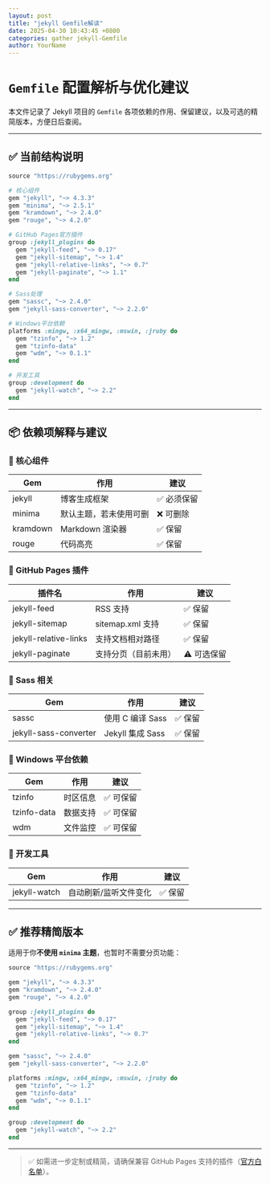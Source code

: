 ```yaml
---
layout: post
title: "jekyll Gemfile解读"
date: 2025-04-30 10:43:45 +0800
categories: gather jekyll-Gemfile 
author: YourName
---
```


# `Gemfile` 配置解析与优化建议

本文件记录了 Jekyll 项目的 `Gemfile` 各项依赖的作用、保留建议，以及可选的精简版本，方便日后查阅。

---

## ✅ 当前结构说明

```ruby
source "https://rubygems.org"

# 核心组件
gem "jekyll", "~> 4.3.3"
gem "minima", "~> 2.5.1"
gem "kramdown", "~> 2.4.0"
gem "rouge", "~> 4.2.0"

# GitHub Pages官方插件
group :jekyll_plugins do
  gem "jekyll-feed", "~> 0.17"
  gem "jekyll-sitemap", "~> 1.4"
  gem "jekyll-relative-links", "~> 0.7"
  gem "jekyll-paginate", "~> 1.1"
end

# Sass处理
gem "sassc", "~> 2.4.0"
gem "jekyll-sass-converter", "~> 2.2.0"

# Windows平台依赖
platforms :mingw, :x64_mingw, :mswin, :jruby do
  gem "tzinfo", "~> 1.2"
  gem "tzinfo-data"
  gem "wdm", "~> 0.1.1"
end

# 开发工具
group :development do
  gem "jekyll-watch", "~> 2.2"
end
```

---

## 📦 依赖项解释与建议

### 🔹 核心组件

| Gem        | 作用                         | 建议        |
|------------|------------------------------|-------------|
| jekyll     | 博客生成框架                 | ✅ 必须保留  |
| minima     | 默认主题，若未使用可删       | ❌ 可删除    |
| kramdown   | Markdown 渲染器              | ✅ 保留      |
| rouge      | 代码高亮                     | ✅ 保留      |

### 🔹 GitHub Pages 插件

| 插件名              | 作用                        | 建议        |
|---------------------|-----------------------------|-------------|
| jekyll-feed         | RSS 支持                    | ✅ 保留      |
| jekyll-sitemap      | sitemap.xml 支持            | ✅ 保留      |
| jekyll-relative-links| 支持文档相对路径           | ✅ 保留      |
| jekyll-paginate     | 支持分页（目前未用）        | ⚠️ 可选保留 |

### 🔹 Sass 相关

| Gem                    | 作用             | 建议     |
|------------------------|------------------|----------|
| sassc                  | 使用 C 编译 Sass | ✅ 保留   |
| jekyll-sass-converter | Jekyll 集成 Sass | ✅ 保留   |

### 🔹 Windows 平台依赖

| Gem          | 作用                   | 建议         |
|---------------|------------------------|--------------|
| tzinfo         | 时区信息               | ✅ 可保留     |
| tzinfo-data    | 数据支持               | ✅ 可保留     |
| wdm            | 文件监控               | ✅ 可保留     |

### 🔹 开发工具

| Gem          | 作用                   | 建议       |
|---------------|------------------------|------------|
| jekyll-watch | 自动刷新/监听文件变化  | ✅ 保留    |

---

## ✅ 推荐精简版本

适用于你**不使用 `minima` 主题**，也暂时不需要分页功能：

```ruby
source "https://rubygems.org"

gem "jekyll", "~> 4.3.3"
gem "kramdown", "~> 2.4.0"
gem "rouge", "~> 4.2.0"

group :jekyll_plugins do
  gem "jekyll-feed", "~> 0.17"
  gem "jekyll-sitemap", "~> 1.4"
  gem "jekyll-relative-links", "~> 0.7"
end

gem "sassc", "~> 2.4.0"
gem "jekyll-sass-converter", "~> 2.2.0"

platforms :mingw, :x64_mingw, :mswin, :jruby do
  gem "tzinfo", "~> 1.2"
  gem "tzinfo-data"
  gem "wdm", "~> 0.1.1"
end

group :development do
  gem "jekyll-watch", "~> 2.2"
end
```

---

> ✅ 如需进一步定制或精简，请确保兼容 GitHub Pages 支持的插件（[官方白名单](https://pages.github.com/versions/)）。

